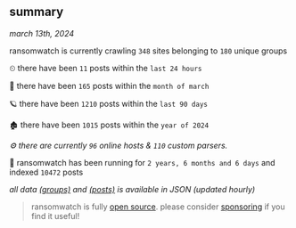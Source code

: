 
## summary
_march 13th, 2024_

ransomwatch is currently crawling `348` sites belonging to `180` unique groups

⏲ there have been `11` posts within the `last 24 hours`

🦈 there have been `165` posts within the `month of march`

🪐 there have been `1210` posts within the `last 90 days`

🏚 there have been `1015` posts within the `year of 2024`

_⚙️ there are currently `96` online hosts & `110` custom parsers._

🦕 ransomwatch has been running for `2 years, 6 months and 6 days` and indexed `10472` posts

_all data  [(groups)](http://ransomwhat.telemetry.ltd/groups) and [(posts)](http://ransomwhat.telemetry.ltd/posts) is available in JSON (updated hourly)_

> ransomwatch is fully [open source](https://github.com/joshhighet/ransomwatch#ransomwatch--). please consider [sponsoring](https://github.com/sponsors/joshhighet) if you find it useful!
